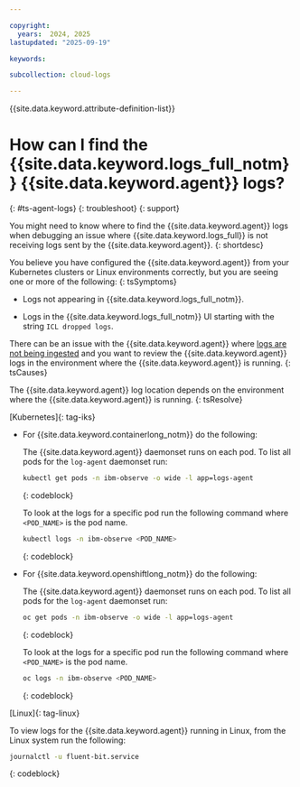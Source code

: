 ```yaml
---

copyright:
  years:  2024, 2025
lastupdated: "2025-09-19"

keywords: 

subcollection: cloud-logs

---
```



{{site.data.keyword.attribute-definition-list}}

# How can I find the {{site.data.keyword.logs_full_notm}} {{site.data.keyword.agent}} logs?
{: #ts-agent-logs}
{: troubleshoot}
{: support}

You might need to know where to find the {{site.data.keyword.agent}} logs when debugging an issue where {{site.data.keyword.logs_full}} is not receiving logs sent by the {{site.data.keyword.agent}}.
{: shortdesc}

You believe you have configured the {{site.data.keyword.agent}} from your Kubernetes clusters or Linux environments correctly, but you are seeing one or more of the following:
{: tsSymptoms}

* Logs not appearing in {{site.data.keyword.logs_full_notm}}.

* Logs in the {{site.data.keyword.logs_full_notm}} UI starting with the string `ICL dropped logs`.

There can be an issue with the {{site.data.keyword.agent}} where [logs are not being ingested](/docs/cloud-logs?topic=cloud-logs-ts-ingestion-failures) and you want to review the {{site.data.keyword.agent}} logs in the environment where the {{site.data.keyword.agent}} is running.
{: tsCauses}

The {{site.data.keyword.agent}} log location depends on the environment where the {{site.data.keyword.agent}} is running.
{: tsResolve}

[Kubernetes]{: tag-iks}

* For {{site.data.keyword.containerlong_notm}} do the following:

   The {{site.data.keyword.agent}} daemonset runs on each pod. To list all pods for the `log-agent` daemonset run:

    ```sh
    kubectl get pods -n ibm-observe -o wide -l app=logs-agent
    ```
    {: codeblock}

    To look at the logs for a specific pod run the following command where `<POD_NAME>` is the pod name.

    ```sh
    kubectl logs -n ibm-observe <POD_NAME>
    ```
    {: codeblock}


* For {{site.data.keyword.openshiftlong_notm}} do the following:

    The {{site.data.keyword.agent}} daemonset runs on each pod. To list all pods for the `log-agent` daemonset run:

    ```sh
    oc get pods -n ibm-observe -o wide -l app=logs-agent
    ```
    {: codeblock}

    To look at the logs for a specific pod run the following command where `<POD_NAME>` is the pod name.

    ```sh
    oc logs -n ibm-observe <POD_NAME>
    ```
    {: codeblock}

[Linux]{: tag-linux}

To view logs for the {{site.data.keyword.agent}} running in Linux, from the Linux system run the following:

```sh
journalctl -u fluent-bit.service
```
{: codeblock}
